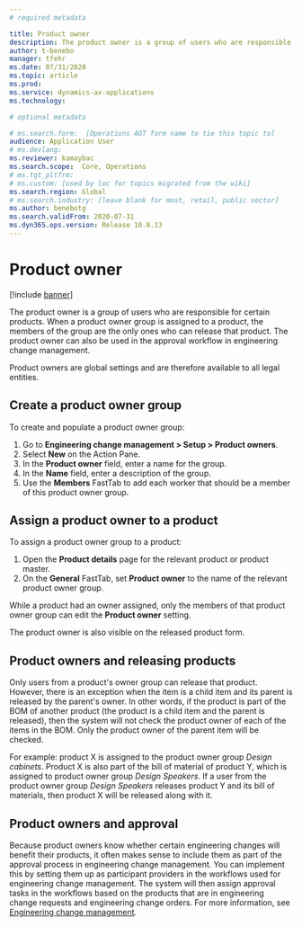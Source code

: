 ```yaml
---
# required metadata

title: Product owner
description: The product owner is a group of users who are responsible for certain products. When a product owner group is assigned to a product, the members of the group are the only ones who can release that product. The product owner can also be used in the approval workflow.
author: t-benebo
manager: tfehr
ms.date: 07/31/2020
ms.topic: article
ms.prod: 
ms.service: dynamics-ax-applications
ms.technology: 

# optional metadata

# ms.search.form:  [Operations AOT form name to tie this topic to]
audience: Application User
# ms.devlang: 
ms.reviewer: kamaybac
ms.search.scope:  Core, Operations
# ms.tgt_pltfrm: 
# ms.custom: [used by loc for topics migrated from the wiki]
ms.search.region: Global
# ms.search.industry: [leave blank for most, retail, public sector]
ms.author: benebotg
ms.search.validFrom: 2020-07-31
ms.dyn365.ops.version: Release 10.0.13
---
```


# Product owner

[!include [banner](../includes/banner.md)]

The product owner is a group of users who are responsible for certain products. When a product owner group is assigned to a product, the members of the group are the only ones who can release that product. The product owner can also be used in the approval workflow in engineering change management.

Product owners are global settings and are therefore available to all legal entities.

## Create a product owner group

To create and populate a product owner group:

1. Go to **Engineering change management \> Setup \> Product owners**.
2. Select **New** on the Action Pane.
3. In the **Product owner** field, enter a name for the group. <!-- KFM: What kind of value? How is this different from the name? BNG it is like when you use Name and Description for other fields, Name would be Product owner and name would be description, labels should be name and description here... KFM: OK, I wrote it like that for now (though it looks kind of silly). If we change these labels, we need to remember to update these steps.  -->
4. In the **Name** field, enter a description of the group.
5. Use the **Members** FastTab to add each worker that should be a member of this product owner group.

## Assign a product owner to a product

To assign a product owner group to a product:

1. Open the **Product details** page for the relevant product or product master.
1. On the **General** FastTab, set **Product owner** to the name of the relevant product owner group.

While a product had an owner assigned, only the members of that product owner group can edit the **Product owner** setting.

The product owner is also visible on the released product form. 

## Product owners and releasing products

Only users from a product's owner group can release that product. However, there is an exception when the item is a child item and its parent is released by the parent's owner. In other words, if the product is part of the BOM of another product (the product is a child item and the parent is released), then the system will not check the product owner of each of the items in the BOM. Only the product owner of the parent item will be checked.

For example: product X is assigned to the product owner group *Design cabinets*. Product X is also part of the bill of material of product Y, which is assigned to product owner group *Design Speakers*. If a user from the product owner group *Design Speakers* releases product Y and its bill of materials, then product X will be released along with it.

## Product owners and approval

Because product owners know whether certain engineering changes will benefit their products, it often makes sense to include them as part of the approval process in engineering change management. You can implement this by setting them up as participant providers in the workflows used for engineering change management. The system will then assign approval tasks in the workflows based on the products that are in engineering change requests and engineering change orders. For more information, see [Engineering change management](engineering-change-management.md).

<!-- KFM: I think this section misses some details about whether and how we can use owner-group records as part of a workflow.  BNG let's leave this for later-->
